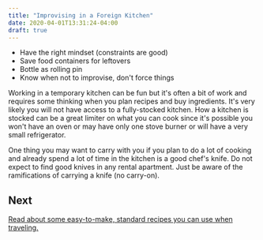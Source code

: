 ```yaml
---
title: "Improvising in a Foreign Kitchen"
date: 2020-04-01T13:31:24-04:00
draft: true
---
```


+ Have the right mindset (constraints are good)
+ Save food containers for leftovers
+ Bottle as rolling pin
+ Know when not to improvise, don't force things

Working in a temporary kitchen can be fun but it's often a bit of work and requires some thinking when you plan recipes and buy ingredients. It's very likely you will not have access to a fully-stocked kitchen. How a kitchen is stocked can be a great limiter on what you can cook since it's possible you won't have an oven or may have only one stove burner or will have a very small refrigerator.

One thing you may want to carry with you if you plan to do a lot of cooking and already spend a lot of time in the kitchen is a good chef's knife. Do not expect to find good knives in any rental apartment. Just be aware of the ramifications of carrying a knife (no carry-on).

## Next

[Read about some easy-to-make, standard recipes you can use when traveling.](../standard-recipes)
